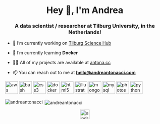 <h1 align="center">Hey 👋, I'm Andrea</h1>
<h3 align="center">A data scientist / researcher at Tilburg University, in the Netherlands!</h3>

- 🔭 I’m currently working on [Tilburg Science Hub](http://tilburgsciencehub.com)

- 🌱 I’m currently learning **Docker**

- 👨‍💻 All of my projects are available at [antona.cc](antona.cc)

- 📫 You can reach out to me at **hello@andreantonacci.com**

<p align="left"><img src="https://devicons.github.io/devicon/devicon.git/icons/amazonwebservices/amazonwebservices-original-wordmark.svg" alt="aws" width="40" height="40"/> <img src="https://www.vectorlogo.zone/logos/gnu_bash/gnu_bash-icon.svg" alt="bash" width="40" height="40"/> <img src="https://devicons.github.io/devicon/devicon.git/icons/css3/css3-original-wordmark.svg" alt="css3" width="40" height="40"/> <img src="https://devicons.github.io/devicon/devicon.git/icons/docker/docker-original-wordmark.svg" alt="docker" width="40" height="40"/> <img src="https://devicons.github.io/devicon/devicon.git/icons/html5/html5-original-wordmark.svg" alt="html5" width="40" height="40"/> <img src="https://www.vectorlogo.zone/logos/adobe_illustrator/adobe_illustrator-icon.svg" alt="illustrator" width="40" height="40"/> <img src="https://devicons.github.io/devicon/devicon.git/icons/mongodb/mongodb-original-wordmark.svg" alt="mongodb" width="40" height="40"/> <img src="https://devicons.github.io/devicon/devicon.git/icons/mysql/mysql-original-wordmark.svg" alt="mysql" width="40" height="40"/> <img src="https://devicons.github.io/devicon/devicon.git/icons/photoshop/photoshop-plain.svg" alt="photoshop" width="40" height="40"/> <img src="https://devicons.github.io/devicon/devicon.git/icons/python/python-original.svg" alt="python" width="40" height="40"/></p><p><img align="left" src="https://github-readme-stats.vercel.app/api/top-langs/?username=andreantonacci&layout=compact&hide=html" alt="andreantonacci" /></p>

<p>&nbsp;<img align="center" src="https://github-readme-stats.vercel.app/api?username=andreantonacci&show_icons=true" alt="andreantonacci" /></p>

<p align="center">
<a href="https://linkedin.com/in/andreantonacci" target="blank"><img align="center" src="https://cdn.jsdelivr.net/npm/simple-icons@3.0.1/icons/linkedin.svg" alt="andreantonacci" height="30" width="30" /></a>
</p>
